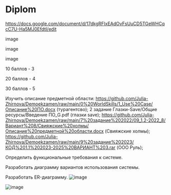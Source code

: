 # Diplom
https://docs.google.com/document/d/17dkgRFIxEAdOvFsUuCD5TGeWHCqcC7U-Ha5MJ0EfdtI/edit

image

image

image

10 баллов - 3

20 баллов - 4

30 баллов - 5

Изучить описание предметной области: https://github.com/Julia-Zhirnova/Demoekzamen/raw/main/0%20WorldSkills/1_Use%20Case/Описание%20ПО.docx (турагентсво); 2 задание Глазки-Save/Общие ресурсы/Введение ПО_G.pdf (глазки save); https://github.com/Julia-Zhirnova/Demoekzamen/raw/main/7%20задание%202022/09_1.2-2022_8/Вариант%208/Свияжские%20холмы/Описание%20предметной%20области.docx (Свияжские холмы); https://github.com/Julia-Zhirnova/Demoekzamen/raw/main/9%20задание%202023/КОД%201.1%202023-2025%20ВАРИАНТ%203.rar (ООО Руль);

Определить функциональные требования к системе.

Разработать диаграмму вариантов использования системы.

Разработать ER-диаграмму.
![image](https://github.com/Shket13/Diplom/assets/97594188/68e33dcc-9284-4ec0-a126-7d99e28d1088)

![image](https://github.com/Shket13/Diplom/assets/97594188/b4ff3ece-83c0-43b9-a00a-9125e0b0aa1a)

